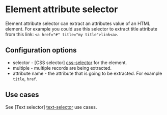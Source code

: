 # Element attribute selector
Element attribute selector can extract an attributes value of an HTML element.
For example you could use this selector to extract title attribute from
this link: `<a href="#" title="my title">link<a>`.

## Configuration options
 * selector - [CSS selector] [css-selector] for the element.
 * multiple - multiple records are being extracted.
 * attribute name - the attribute that is going to be extracted. For example
 `title`, `href`.

## Use cases
See [Text selector] [text-selector] use cases.

 [text-selector]: Text%20selector.md
 [css-selector]: ../CSS%20selector.md